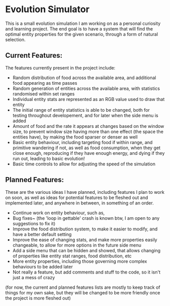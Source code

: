 # Evolution Simulator

This is a small evolution simulation I am working on as a personal curiosity and learning project.
The end goal is to have a system that will find the optimal entity properties for the given
scenario, through a form of natural selection.

## Current Features:

The features currently present in the project include:

* Random distribution of food across the available area, and additional food appearing as time passes
* Random generation of entities across the available area, with statistics randomised within set ranges
* Individual entity stats are represented as an RGB value used to draw that entity
* The initial range of entity statistics is able to be changed, both for testing throughout
   developement, and for later when the side menu is added
* Amount of food and the rate it appears at changes based on the window size, to prevent window
   size having more than one effect (the space the entities have), by making the food sparser or
   denser as well
* Basic entity behaviour, including targeting food if within range, and primitive wandering if not, 
   as well as food consumption, when they get close enough, reproducing if they have enough energy,
   and dying if they run out, leading to basic evolution!
* Basic time controls to allow for adjusting the speed of the simulation

## Planned Features:

These are the various ideas I have planned, including features I plan to work on soon, as well as 
ideas for potential features to be fleshed out and implemented later, and anywhere in between, in 
something of an order.

* Continue work on entity behaviour, such as,
* Bug fixes~ (the 'loop in gettable' crash is known btw, I am open to any suggestions to fix it)
* Improve the food distribution system, to make it easier to modify, and have a better default
   setting
* Improve the ease of changing stats, and make more properties easily changeable, to allow for 
   more options in the future side menu
* Add a side menu that can be hidden and showed, that allows changing of properties like entity
   stat ranges, food distribution, etc
* More entity properties, including those governing more complex behaviours to be added later
* Not really a feature, but add comments and stuff to the code, so it isn't just a mess of
   crazy

(for now, the current and planned features lists are mostly to keep track of things for my own sake, 
but they will be changed to be more friendly once the project is more fleshed out)
